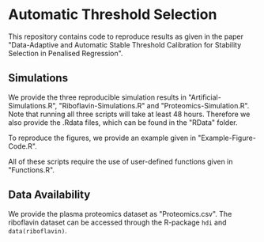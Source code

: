 # Automatic Threshold Selection
 
This repository contains code to reproduce results as given in the paper "Data-Adaptive and Automatic Stable Threshold Calibration for Stability Selection in Penalised Regression". 

## Simulations
We provide the three reproducible simulation results in "Artificial-Simulations.R", "Riboflavin-Simulations.R" and "Proteomics-Simulation.R". Note that running all three scripts will take at least 48 hours. Therefore we also provide the .Rdata files, which can be found in the "RData" folder.

To reproduce the figures, we provide an example given in "Example-Figure-Code.R".

All of these scripts require the use of user-defined functions given in "Functions.R".

## Data Availability

We provide the plasma proteomics dataset as "Proteomics.csv". The riboflavin dataset can be accessed through the R-package `hdi` and `data(riboflavin)`. 